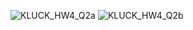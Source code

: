 ![KLUCK_HW4_Q2a](https://github.com/WilliamKluck/css343-wkluck/assets/92551689/1d2a90b3-f457-4ade-b55a-1860a754e965)
![KLUCK_HW4_Q2b](https://github.com/WilliamKluck/css343-wkluck/assets/92551689/13e16c64-8b18-4b91-b689-d45cdfb9d737)
